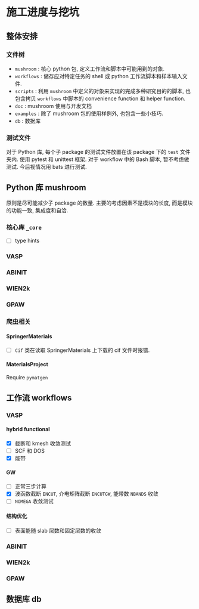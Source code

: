 # 施工进度与挖坑

## 整体安排

### 文件树

- `mushroom` : 核心 python 包, 定义工作流和脚本中可能用到的对象.
- `workflows` : 储存应对特定任务的 shell 或 python 工作流脚本和样本输入文件.
- `scripts` : 利用 `mushroom` 中定义的对象来实现的完成多种研究目的的脚本, 也包含拷贝 `workflows` 中脚本的 convenience function 和 helper function.
- `doc` : mushroom 使用与开发文档
- `examples` : 除了 mushroom 包的使用样例外, 也包含一些小技巧.
- `db` : 数据库

### 测试文件

对于 Python 库, 每个子 package 的测试文件放置在该 package 下的 `test` 文件夹内. 使用 pytest 和 unittest 框架.
对于 workflow 中的 Bash 脚本, 暂不考虑做测试. 今后视情况用 bats 进行测试.

## Python 库 mushroom

原则是尽可能减少子 package 的数量. 主要的考虑因素不是模块的长度, 而是模块的功能一致, 集成度和自洽.

### 核心库 `_core`

- [ ] type hints

### VASP

### ABINIT

### WIEN2k

### GPAW

### 爬虫相关

#### SpringerMaterials

- [ ] `Cif` 类在读取 SpringerMaterials 上下载的 cif 文件时报错.

#### MaterialsProject

Require `pymatgen`

## 工作流 workflows

### VASP

#### hybrid functional

- [x] 截断和 kmesh 收敛测试
- [ ] SCF 和 DOS
- [x] 能带

#### GW

- [ ] 正常三步计算
- [x] 波函数截断 `ENCUT`, 介电矩阵截断 `ENCUTGW`, 能带数 `NBANDS` 收敛
- [ ] `NOMEGA` 收敛测试

#### 结构优化

- [ ] 表面能随 slab 层数和固定层数的收敛

### ABINIT

### WIEN2k

### GPAW

## 数据库 db

